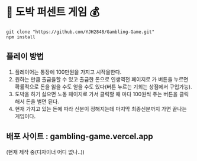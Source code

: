  # 🎰 도박 퍼센트 게임 💰

` git clone "https://github.com/YJH2848/Gambling-Game.git" ` <br />
` npm install `

## 플레이 방법  
1. 플레이어는 통장에 100만원을 가지고 시작을한다. 
2. 원하는 만큼 출금을할 수 있고 출금한 돈으로 인생역전 페이지로 가 버튼을 누르면 확률적으로 돈을 잃을 수도 얻을 수도 있다(버튼 누르는 기회는 상점에서 구입가능).
3. 도박을 하기 싫으면 노동 페이지로 가서 클릭할 때 마다 100원씩 주는 버튼을 클릭해서 돈을 벌면 된다.
4. 현재 가지고 있는 돈에 따라 신분이 정해지는데 마지막 최종신분까지 가면 끝나는 게임이다.

## 배포 사이트 : gambling-game.vercel.app 
(현재 제작 중(디자이너 어디 없나..))
